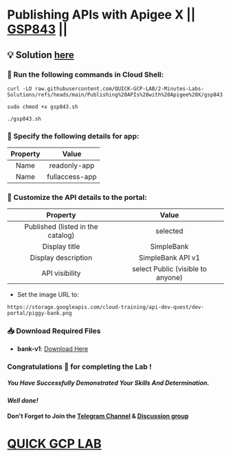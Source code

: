 # Publishing APIs with Apigee X || [GSP843](https://www.cloudskillsboost.google/focuses/32175?parent=catalog) ||

## 💡 Solution [here]()

### 🚀 Run the following commands in **Cloud Shell**:

```
curl -LO raw.githubusercontent.com/QUICK-GCP-LAB/2-Minutes-Labs-Solutions/refs/heads/main/Publishing%20APIs%20with%20Apigee%20X/gsp843.sh

sudo chmod +x gsp843.sh

./gsp843.sh
```

### 🔧 Specify the following details for app:

| Property | Value |
| :---: | :----: |
| Name | readonly-app |
| Name | fullaccess-app |

### 🔧 Customize the API details to the portal:

| Property | Value |
| :---: | :----: |
| Published (listed in the catalog) | selected |
| Display title	 | SimpleBank |
| Display description		 | SimpleBank API v1 |
| API visibility	 | select Public (visible to anyone) |

* Set the image URL to:

```
https://storage.googleapis.com/cloud-training/api-dev-quest/dev-portal/piggy-bank.png
```

### 📥 Download Required Files  
  
- **bank-v1**: [Download Here](hhttps://drive.google.com/uc?export=download&id=1UB2_S6qXXRIXLcrbtRPq1tJnEtcMlSqD)

### Congratulations 🎉 for completing the Lab !

##### *You Have Successfully Demonstrated Your Skills And Determination.*

#### *Well done!*

#### Don't Forget to Join the [Telegram Channel](https://t.me/quickgcplab) & [Discussion group](https://t.me/quickgcplabchats)

# [QUICK GCP LAB](https://www.youtube.com/@quickgcplab)
